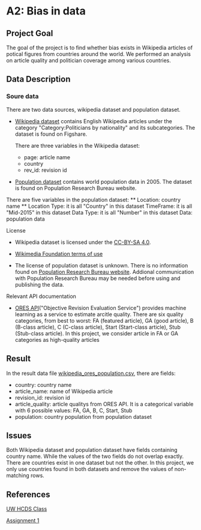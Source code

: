 # A2: Bias in data
## Project Goal

The goal of the project is to find whether bias exists in Wikipedia articles of potical figures from countries around the world. We performed an analysis on article quality and politician coverage among various countries. 


## Data Description

### Soure data
There are two data sources, wikipedia dataset and population dataset.

* [Wikipedia dataset](https://figshare.com/articles/Untitled_Item/5513449) contains English Wikipedia articles under the category "Category:Politicians by nationality" and its subcategories. The dataset is found on Figshare.

  There are three variables in the Wikipedia dataset:

  	* page: article name
  	* country
  	* rev_id: revision id

* [Population dataset](http://www.prb.org/DataFinder/Topic/Rankings.aspx?ind=14) contains world population data in 2005. The dataset is found on Population Research Bureau website.

There are five variables in the population dataset:
  ** Location: country name
  ** Location Type: it is all "Country" in this dataset
  TimeFrame: it is all "Mid-2015" in this dataset
  Data Type: it is all "Number" in this dataset
  Data: population data

License
* Wikipedia dataset is licensed under the [CC-BY-SA 4.0](https://creativecommons.org/licenses/by-sa/4.0/).

* [Wikimedia Foundation terms of use](https://wikimediafoundation.org/wiki/Terms_of_Use/en)

* The license of population dataset is unknown. There is no information found on [Population Research Bureau website](http://www.prb.org/DataFinder.aspx). Addional communication with Population Research Bureau may be needed before using and publishing the data.

Relevant API documentation

* [ORES API](https://www.mediawiki.org/wiki/ORES)("Objective Revision Evaluation Service") provides machine learning as a service to estimate arcitle quality. There are six quality categories, from best to worst: FA (featured article), GA (good article), B (B-class article), C (C-class article), Start (Start-class article), Stub (Stub-class article). In this project, we consider article in FA or GA categories as high-quality articles


## Result
In the result data file [wikipedia_ores_population.csv](https://github.com/dianachenyu/data-512-a2/blob/master/wikipedia_ores_population.csv), there are fields:

* country: country name
* article_name: name of Wikipedia article
* revision_id: revision id
* article_quality: article qualitys from ORES API. It is a categorical variable with 6 possible values: FA, GA, B, C, Start, Stub
* population: country population from population dataset


## Issues
Both Wikipedia dataset and population dataset have fields containing country name. While the values of the two fields do not overlap exactly. There are countries exist in one dataset but not the other. In this project, we only use countries found in both datasets and remove the values of non-matching rows.

## References
[UW HCDS Class](https://wiki.communitydata.cc/HCDS_(Fall_2017))

[Assignment 1](https://wiki.communitydata.cc/HCDS_(Fall_2017)/Assignments)
